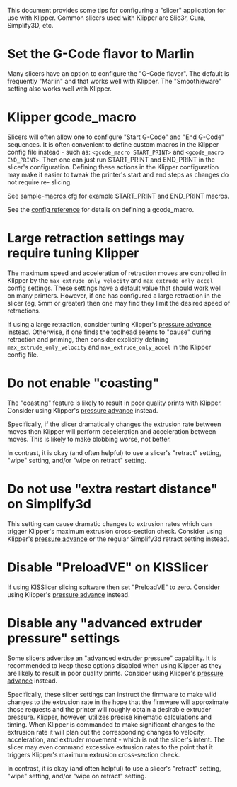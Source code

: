 This document provides some tips for configuring a "slicer" application for
use with Klipper. Common slicers used with Klipper are Slic3r, Cura, Simplify3D,
etc.

# Set the G-Code flavor to Marlin

Many slicers have an option to configure the "G-Code flavor". The default is
frequently "Marlin" and that works well with Klipper. The "Smoothieware"
setting also works well with Klipper.

# Klipper gcode_macro

Slicers will often allow one to configure "Start G-Code" and "End G-Code"
sequences. It is often convenient to define custom macros in the Klipper config
file instead - such as: `<gcode_macro START_PRINT>` and `<gcode_macro END_PRINT>`.
Then one can just run START_PRINT and END_PRINT in the slicer's configuration.
Defining these actions in the Klipper configuration may make it easier to tweak
the printer's start and end steps as changes do not require re- slicing.

See [sample-macros.cfg](../config/sample-macros.cfg) for example START_PRINT and
END_PRINT macros.

See the [config reference](Config_Reference.md#gcode_macro) for details on
defining a gcode_macro.

# Large retraction settings may require tuning Klipper

The maximum speed and acceleration of retraction moves are controlled in Klipper
by the `max_extrude_only_velocity` and `max_extrude_only_accel` config settings.
These settings have a default value that should work well on many printers.
However, if one has configured a large retraction in the slicer (eg, 5mm or
greater) then one may find they limit the desired speed of retractions.

If using a large retraction, consider tuning Klipper's [pressure
advance](Pressure_Advance.md) instead. Otherwise, if one finds the toolhead
seems to "pause" during retraction and priming, then consider explicitly
defining `max_extrude_only_velocity` and `max_extrude_only_accel` in the Klipper
config file.

# Do not enable "coasting"

The "coasting" feature is likely to result in poor quality prints with
Klipper. Consider using Klipper's [pressure advance](Pressure_Advance.md)
instead.

Specifically, if the slicer dramatically changes the extrusion rate between
moves then Klipper will perform deceleration and acceleration between moves.
This is likely to make blobbing worse, not better.

In contrast, it is okay (and often helpful) to use a slicer's "retract"
setting, "wipe" setting, and/or "wipe on retract" setting.

# Do not use "extra restart distance" on Simplify3d

This setting can cause dramatic changes to extrusion rates which can trigger
Klipper's maximum extrusion cross-section check. Consider using Klipper's
[pressure advance](Pressure_Advance.md) or the regular Simplify3d retract
setting instead.

# Disable "PreloadVE" on KISSlicer

If using KISSlicer slicing software then set "PreloadVE" to zero. Consider
using Klipper's [pressure advance](Pressure_Advance.md) instead.

# Disable any "advanced extruder pressure" settings

Some slicers advertise an "advanced extruder pressure" capability. It is
recommended to keep these options disabled when using Klipper as they are likely
to result in poor quality prints. Consider using Klipper's [pressure
advance](Pressure_Advance.md) instead.

Specifically, these slicer settings can instruct the firmware to make wild
changes to the extrusion rate in the hope that the firmware will approximate
those requests and the printer will roughly obtain a desirable extruder
pressure. Klipper, however, utilizes precise kinematic calculations and timing.
When Klipper is commanded to make significant changes to the extrusion rate it
will plan out the corresponding changes to velocity, acceleration, and extruder
movement - which is not the slicer's intent. The slicer may even command
excessive extrusion rates to the point that it triggers Klipper's maximum
extrusion cross-section check.

In contrast, it is okay (and often helpful) to use a slicer's "retract"
setting, "wipe" setting, and/or "wipe on retract" setting.
